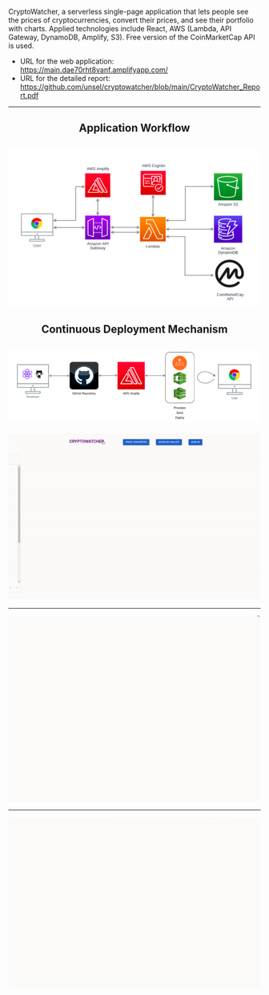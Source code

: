  CryptoWatcher, a serverless single-page application that lets people see the prices of cryptocurrencies, convert their prices, and see their portfolio with charts. Applied technologies include React, AWS (Lambda, API Gateway, DynamoDB, Amplify, S3). Free version of the CoinMarketCap API is used.

- URL for the web application: https://main.dae70rht8vanf.amplifyapp.com/
- URL for the detailed report: https://github.com/unsel/cryptowatcher/blob/main/CryptoWatcher_Report.pdf

---
<h2 align="center">Application Workflow</h2>

![Application Workflow](https://github.com/unsel/cryptowatcher/blob/main/src/images/workflow.png)
---
<h2 align="center">Continuous Deployment Mechanism</h2>

![Continuous Deployment](https://github.com/unsel/cryptowatcher/blob/main/src/images/cd.png)
---

<p align="center">
  <img src="https://github.com/unsel/cryptowatcher/blob/main/src/images/cryptotable.gif" alt="animated" width="750" />
</p>

---

<p align="center">
   <img src="https://github.com/unsel/cryptowatcher/blob/main/src/images/wallet.gif" alt="animated" width="750" />
</p>

---

<p align="center">
   <img src="https://github.com/unsel/cryptowatcher/blob/main/src/images/converter.gif" alt="animated" width="750" />
</p>



